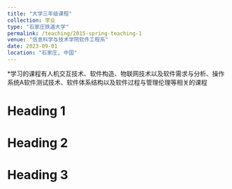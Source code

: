 ```yaml
---
title: "大学三年级课程"
collection: 学业
type: "石家庄铁道大学"
permalink: /teaching/2015-spring-teaching-1
venue: "信息科学与技术学院软件工程系"
date: 2023-09-01
location: "石家庄, 中国"
---
```


*学习的课程有人机交互技术、软件构造、物联网技术以及软件需求与分析、操作系统A软件测试技术、软件体系结构以及软件过程与管理伦理等相关的课程

Heading 1
======

Heading 2
======

Heading 3
======
